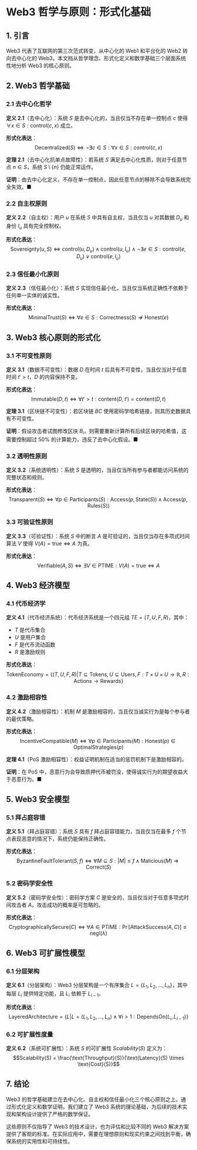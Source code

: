 # Web3 哲学与原则：形式化基础

## 1. 引言

Web3 代表了互联网的第三次范式转变，从中心化的 Web1 和平台化的 Web2 转向去中心化的 Web3。本文档从哲学理念、形式化定义和数学基础三个层面系统性地分析 Web3 的核心原则。

## 2. Web3 哲学基础

### 2.1 去中心化哲学

**定义 2.1**（去中心化）：系统 $S$ 是去中心化的，当且仅当不存在单一控制点 $c$ 使得 $\forall x \in S: \text{control}(c, x)$ 成立。

**形式化表达**：
$$\text{Decentralized}(S) \iff \neg \exists c \in S: \forall x \in S: \text{control}(c, x)$$

**定理 2.1**（去中心化抗单点故障性）：若系统 $S$ 满足去中心化性质，则对于任意节点 $n \in S$，系统 $S \setminus \{n\}$ 仍能正常运作。

**证明**：由去中心化定义，不存在单一控制点，因此任意节点的移除不会导致系统完全失效。■

### 2.2 自主权原则

**定义 2.2**（自主权）：用户 $u$ 在系统 $S$ 中具有自主权，当且仅当 $u$ 对其数据 $D_u$ 和身份 $I_u$ 具有完全控制权。

**形式化表达**：
$$\text{Sovereignty}(u, S) \iff \text{control}(u, D_u) \land \text{control}(u, I_u) \land \neg \exists e \in S: \text{control}(e, D_u) \lor \text{control}(e, I_u)$$

### 2.3 信任最小化原则

**定义 2.3**（信任最小化）：系统 $S$ 实现信任最小化，当且仅当系统正确性不依赖于任何单一实体的诚实性。

**形式化表达**：
$$\text{MinimalTrust}(S) \iff \forall e \in S: \text{Correctness}(S) \not\Rightarrow \text{Honest}(e)$$

## 3. Web3 核心原则的形式化

### 3.1 不可变性原则

**定义 3.1**（数据不可变性）：数据 $D$ 在时间 $t$ 后具有不可变性，当且仅当对于任意时间 $t' > t$，$D$ 的内容保持不变。

**形式化表达**：
$$\text{Immutable}(D, t) \iff \forall t' > t: \text{content}(D, t') = \text{content}(D, t)$$

**定理 3.1**（区块链不可变性）：若区块链 $BC$ 使用密码学哈希链接，则其历史数据具有不可变性。

**证明**：假设攻击者试图修改区块 $B_i$，则需要重新计算所有后续区块的哈希值，这需要控制超过 50% 的计算能力，违反了去中心化假设。■

### 3.2 透明性原则

**定义 3.2**（系统透明性）：系统 $S$ 是透明的，当且仅当所有参与者都能访问系统的完整状态和规则。

**形式化表达**：
$$\text{Transparent}(S) \iff \forall p \in \text{Participants}(S): \text{Access}(p, \text{State}(S)) \land \text{Access}(p, \text{Rules}(S))$$

### 3.3 可验证性原则

**定义 3.3**（可验证性）：系统 $S$ 中的断言 $A$ 是可验证的，当且仅当存在多项式时间算法 $V$ 使得 $V(A) = \text{true} \iff A$ 为真。

**形式化表达**：
$$\text{Verifiable}(A, S) \iff \exists V \in \text{PTIME}: V(A) = \text{true} \iff A$$

## 4. Web3 经济模型

### 4.1 代币经济学

**定义 4.1**（代币经济系统）：代币经济系统是一个四元组 $TE = (T, U, F, R)$，其中：

- $T$ 是代币集合
- $U$ 是用户集合  
- $F$ 是代币流动函数
- $R$ 是激励规则

**形式化表达**：
$$\text{TokenEconomy} = \{(T, U, F, R) | T \subseteq \text{Tokens}, U \subseteq \text{Users}, F: T \times U \times U \to \mathbb{R}, R: \text{Actions} \to \text{Rewards}\}$$

### 4.2 激励相容性

**定义 4.2**（激励相容性）：机制 $M$ 是激励相容的，当且仅当诚实行为是每个参与者的最优策略。

**形式化表达**：
$$\text{IncentiveCompatible}(M) \iff \forall p \in \text{Participants}(M): \text{Honest}(p) \in \text{OptimalStrategies}(p)$$

**定理 4.1**（PoS 激励相容性）：权益证明机制在适当的惩罚机制下是激励相容的。

**证明**：在 PoS 中，恶意行为会导致质押代币被罚没，使得诚实行为的期望收益大于恶意行为。■

## 5. Web3 安全模型

### 5.1 拜占庭容错

**定义 5.1**（拜占庭容错）：系统 $S$ 具有 $f$ 拜占庭容错能力，当且仅当在最多 $f$ 个节点表现恶意的情况下，系统仍能保持正确性。

**形式化表达**：
$$\text{ByzantineFaultTolerant}(S, f) \iff \forall M \subseteq S: |M| \leq f \land \text{Malicious}(M) \Rightarrow \text{Correct}(S)$$

### 5.2 密码学安全性

**定义 5.2**（密码学安全性）：密码学方案 $C$ 是安全的，当且仅当对于任意多项式时间攻击者 $A$，攻击成功的概率是可忽略的。

**形式化表达**：
$$\text{CryptographicallySecure}(C) \iff \forall A \in \text{PTIME}: \Pr[\text{AttackSuccess}(A, C)] \leq \text{negl}(\lambda)$$

## 6. Web3 可扩展性模型

### 6.1 分层架构

**定义 6.1**（分层架构）：Web3 分层架构是一个有序集合 $L = \{L_1, L_2, \ldots, L_n\}$，其中每层 $L_i$ 提供特定功能，且 $L_i$ 依赖于 $L_{i-1}$。

**形式化表达**：
$$\text{LayeredArchitecture} = \{L | L = (L_1, L_2, \ldots, L_n) \land \forall i > 1: \text{DependsOn}(L_i, L_{i-1})\}$$

### 6.2 可扩展性度量

**定义 6.2**（系统可扩展性）：系统 $S$ 的可扩展性 $Scalability(S)$ 定义为：
$$Scalability(S) = \frac{\text{Throughput}(S)}{\text{Latency}(S) \times \text{Cost}(S)}$$

## 7. 结论

Web3 的哲学基础建立在去中心化、自主权和信任最小化三个核心原则之上。通过形式化定义和数学证明，我们建立了 Web3 系统的理论基础，为后续的技术实现和架构设计提供了严格的数学保证。

这些原则不仅指导了 Web3 的技术设计，也为评估和比较不同的 Web3 解决方案提供了客观的标准。在实际应用中，需要在理想原则和现实约束之间找到平衡，确保系统的实用性和可持续性。
